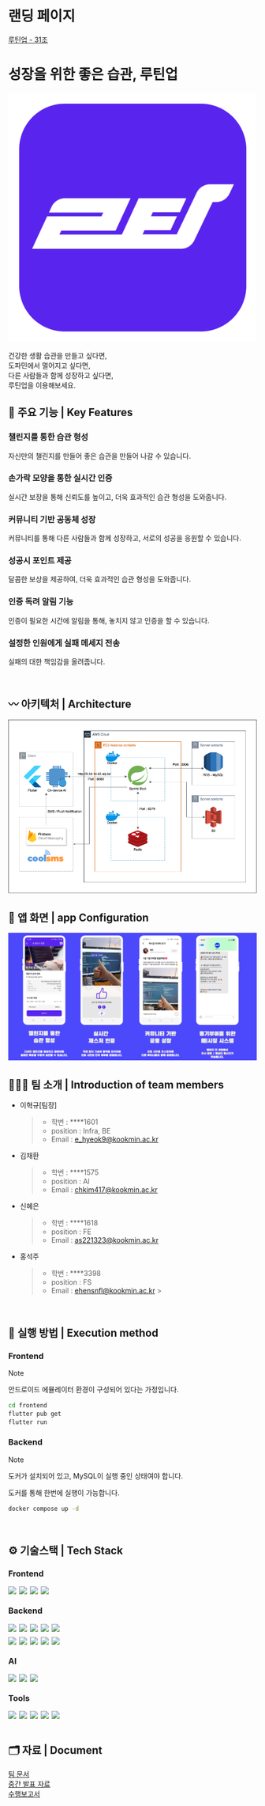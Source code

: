 # 랜딩 페이지

[루틴업 - 31조](https://kookmin-sw.github.io/capstone-2024-31/)
<br />

# 성장을 위한 좋은 습관, 루틴업

![app_logo](assets/app_logo.png)

건강한 생활 습관을 만들고 싶다면, <br />
도파민에서 멀어지고 싶다면, <br />
다른 사람들과 함께 성장하고 싶다면, <br />
루틴업을 이용해보세요.
<br />

## 📘 주요 기능 | Key Features

### 챌린지를 통한 습관 형성

자신만의 챌린지를 만들어 좋은 습관을 만들어 나갈 수 있습니다.

### 손가락 모양을 통한 실시간 인증

실시간 보장을 통해 신뢰도를 높이고, 더욱 효과적인 습관 형성을 도와줍니다.

### 커뮤니티 기반 공동체 성장

커뮤니티를 통해 다른 사람들과 함께 성장하고, 서로의 성공을 응원할 수 있습니다.

### 성공시 포인트 제공

달콤한 보상을 제공하여, 더욱 효과적인 습관 형성을 도와줍니다.

### 인증 독려 알림 기능

인증이 필요한 시간에 알림을 통해, 놓치지 않고 인증을 할 수 있습니다.

### 설정한 인원에게 실패 메세지 전송

실패의 대한 책임감을 올려줍니다.

<br/>

## 〰️ 아키텍처 | Architecture

![architecture](assets/architecture.png)

## 📱 앱 화면 | app Configuration

![app_screenshot](assets/app_screenshot.png)
<br/>

## 🧑🏻‍💻 팀 소개 | Introduction of team members

- 이혁규[팀장]
  > - 학번 : \*\*\*\*1601
  > - position : Infra, BE
  > - Email : e_hyeok9@kookmin.ac.kr

- 김채환
  > - 학번 : \*\*\*\*1575
  > - position : AI
  > - Email : chkim417@kookmin.ac.kr

- 신혜은
  > - 학번 : \*\*\*\*1618
  > - position : FE
  > - Email : as221323@kookmin.ac.kr

- 홍석주
  > - 학번 : \*\*\*\*3398
  > - position : FS
  > - Email : ehensnfl@kookmin.ac.kr >
<br/>

## 🔎 실행 방법 | Execution method

### Frontend

> [!NOTE]
> 안드로이드 에뮬레이터 환경이 구성되어 있다는 가정입니다.

```bash
cd frontend
flutter pub get
flutter run
```

### Backend

> [!NOTE]
> 도커가 설치되어 있고, MySQL이 실행 중인 상태여야 합니다.

도커를 통해 한번에 실행이 가능합니다.

```bash
docker compose up -d
```

<br/>

## ⚙️ 기술스택 | Tech Stack

### Frontend

<div style="display: flex; gap: 6px">
  <img
    src="https://img.shields.io/badge/dart-0175C2?style=for-the-badge&logo=dart&logoColor=white"
  />
  <img
    src="https://img.shields.io/badge/Flutter-02569B?style=for-the-badge&logo=flutter&logoColor=white"
  />
  <img
    src="https://img.shields.io/badge/firebase-FFCA28.svg?style=for-the-badge&logo=Firebase&logoColor=black"
  />
  <img
    src="https://img.shields.io/badge/GetX-8A2BE2?style=for-the-badge&logo=getx&logoColor=white"
    />
</div>

### Backend

<div style="display: flex; gap: 6px; margin-bottom: 10px;">
  <img
    src="https://img.shields.io/badge/Java-ED8B00?style=for-the-badge&logo=openjdk&logoColor=white"
  />
  <img
    src="https://img.shields.io/badge/spring-6DB33F?style=for-the-badge&logo=spring&logoColor=white"
  />
  <img
    src="https://img.shields.io/badge/docker-0db7ed.svg?style=for-the-badge&logo=docker&logoColor=white"
  />
  <img
    src="https://img.shields.io/badge/mysql-4479A1?style=for-the-badge&logo=postgresql&logoColor=white"
  />
  <img
    src="https://img.shields.io/badge/redis-DC382D.svg?style=for-the-badge&logo=redis&logoColor=white"
  />
</div>
<div style="display: flex; gap: 6px">
  <img
    src="https://img.shields.io/badge/NGINX-009639?style=for-the-badge&logo=nginx&logoColor=white"
  />
  <img
    src="https://img.shields.io/badge/aws_ec2-326CE5?style=for-the-badge&logo=amazonec2&logoColor=white"
    />
  <img
    src="https://img.shields.io/badge/aws_s3-569A31?style=for-the-badge&logo=amazons3&logoColor=white"
    />
  <img
    src="https://img.shields.io/badge/aws_rds-527FFF?style=for-the-badge&logo=amazonrds&logoColor=white"
    />
  <img
    src="https://img.shields.io/badge/github_actions-2088FF?style=for-the-badge&logo=githubactions&logoColor=white"
  />
</div>

### AI

<div style="display: flex; gap: 6px">
  <img
    src="https://img.shields.io/badge/python-2F9FD7?style=for-the-badge&logo=python&logoColor=white"
  />
  <img
    src="https://img.shields.io/badge/pytorch-EE4C2C?style=for-the-badge&logo=pytorch&logoColor=white"
  />
  <img
    src="https://img.shields.io/badge/fastapi-005571?style=for-the-badge&logo=fastapi&logoColor=white"
  />
</div>

### Tools

<div style="display: flex; gap: 6px">
  <img
    src="https://img.shields.io/badge/git-F05032?style=for-the-badge&logo=git&logoColor=white"
  />
  <img
    src="https://img.shields.io/badge/AWS-232F3E?style=for-the-badge&logo=amazon-aws&logoColor=white"
  />
  <img
    src="https://img.shields.io/badge/slack-4A154B?style=for-the-badge&logo=slack&logoColor=white"
  />
  <img
    src="https://img.shields.io/badge/Confluence-FF6C37?style=for-the-badge&logo=confluence&logoColor=white"
  />
  <img
    src="https://img.shields.io/badge/Jira-000000?style=for-the-badge&logo=Jira&logoColor=white"
  />
</div>
<br />

## 🗂 자료 | Document

[팀 문서](https://kcp2024.atlassian.net/wiki/spaces/K/overview?homepageId=229580) <br />
[중간 발표 자료](https://drive.google.com/file/d/1BjyOB5nw1K9DP4lKLAnxkNY2IdfBuueJ/view?usp=sharing) <br />
[수행보고서](https://docs.google.com/document/d/1A8iPU_IeGg1UbqLP8-rlEgL5GW8WuVus/edit)
